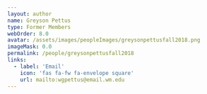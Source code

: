 ```yaml
---
layout: author
name: Greyson Pettus
type: Former Members
webOrder: 8.0
avatar: /assets/images/peopleImages/greysonpettusfall2018.png
imageMask: 0.0
permalink: /people/greysonpettusfall2018
links:
  - label: 'Email'
    icon: 'fas fa-fw fa-envelope square'
    url: mailto:wgpettus@email.wm.edu
---
```

